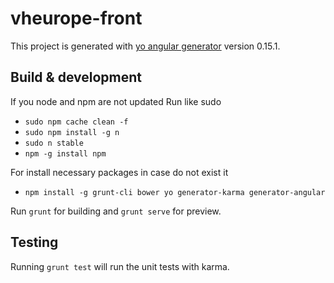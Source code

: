 # vheurope-front

This project is generated with [yo angular generator](https://github.com/yeoman/generator-angular)
version 0.15.1.

## Build & development

If you node and npm are not updated Run like sudo
- `sudo npm cache clean -f`
- `sudo npm install -g n`
- `sudo n stable`
- `npm -g install npm`

For install necessary packages in case do not exist it

- `npm install -g grunt-cli bower yo generator-karma generator-angular`

Run `grunt` for building and `grunt serve` for preview.

## Testing

Running `grunt test` will run the unit tests with karma.
